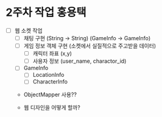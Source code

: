 2주차 작업 홍용택
===

- [ ] 웹 소켓 작업
    - [ ] 채팅 구현 (String -> String) (GameInfo<List> -> GameInfo<List>)
    - [ ] 게임 정보 객체 구현 (소켓에서 실질적으로 주고받을 데이터)
        - [ ] 캐릭터 좌표 (x,y)
        - [ ] 사용자 정보 (user_name, charactor_id)
    - [ ] GameInfo
        - [ ] LocationInfo
        - [ ] CharacterInfo
    - ObjectMapper 사용??
    
    - 웹 디자인을 어떻게 할까?